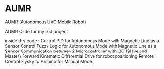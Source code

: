 # AUMR
AUMR (Autonomous UVC Mobile Robot)

AUMR Code for my last project 

inside this code :
Control PID for Autonomous Mode with Magnetic Line as a Sensor 
Control Fuzzy Logic for Autonomous Mode with Magnetic Line as a Sensor 
Communication between 2 Microcontroller with I2C (Slave and Master}
Forward Kinematic Differential Drive for robot positioning
Remote Control Flysky to Arduino for Manual Mode.

